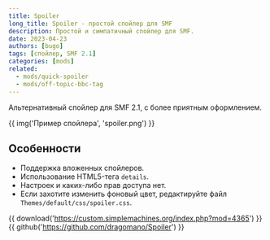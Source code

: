 ```yaml
---
title: Spoiler
long_title: Spoiler - простой спойлер для SMF
description: Простой и симпатичный спойлер для SMF.
date: 2023-04-23
authors: [bugo]
tags: [спойлер, SMF 2.1]
categories: [mods]
related:
  - mods/quick-spoiler
  - mods/off-topic-bbc-tag
---
```


Альтернативный спойлер для SMF 2.1, с более приятным оформлением.

<!-- more -->

{{ img('Пример спойлера', 'spoiler.png') }}

## Особенности

* Поддержка вложенных спойлеров.
* Использование HTML5-тега `details`.
* Настроек и каких-либо прав доступа нет.
* Если захотите изменить фоновый цвет, редактируйте файл `Themes/default/css/spoiler.css`.

{{ download('https://custom.simplemachines.org/index.php?mod=4365') }}
{{ github('https://github.com/dragomano/Spoiler') }}